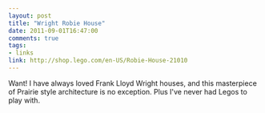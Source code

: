 ```yaml
---
layout: post
title: "Wright Robie House"
date: 2011-09-01T16:47:00
comments: true
tags:
- links
link: http://shop.lego.com/en-US/Robie-House-21010
---
```

Want! I have always loved Frank Lloyd Wright houses, and this masterpiece of Prairie style architecture is no exception. Plus I've never had Legos to play with. 
